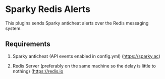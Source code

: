 # Sparky Redis Alerts
This plugins sends Sparky anticheat alerts over the Redis messaging system.

## Requirements
1) Sparky anticheat (API events enabled in config.yml) (https://sparky.ac)

2) Redis Server (preferably on the same machine so the delay is little to nothing) (https://redis.io

